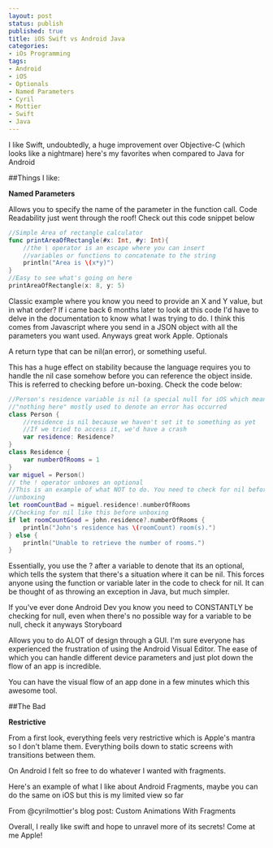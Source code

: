```yaml
---
layout: post
status: publish
published: true
title: iOS Swift vs Android Java
categories:
- iOs Programming
tags:
- Android
- iOS
- Optionals
- Named Parameters
- Cyril
- Mottier
- Swift
- Java
---
```

I like Swift, undoubtedly, a huge improvement over Objective-C (which looks like a
nightmare) here's my favorites when compared to Java for Android

##Things I like:

**Named Parameters**

Allows you to specify the name of the parameter in the function call.
Code Readability just went through the roof! Check out this code snippet below

```swift
//Simple Area of rectangle calculator
func printAreaOfRectangle(#x: Int, #y: Int){
    //the \ operator is an escape where you can insert
    //variables or functions to concatenate to the string
    println("Area is \(x*y)")
}
//Easy to see what's going on here
printAreaOfRectangle(x: 8, y: 5)
```

Classic example where you know you need to provide an X and Y value, but in what order? If i came back 6 months later to look at this code I'd have to delve in the documentation to know what I was trying to do. I think this comes from Javascript where you send in a JSON object with all the parameters you want used. Anyways great work Apple.
Optionals

A return type that can be nil(an error), or something useful.

This has a huge effect on stability because the language requires you to handle the nil case somehow before you can reference the object inside. This is referred to checking before un-boxing. Check the code below:

```swift
//Person's residence variable is nil (a special null for iOS which means
//"nothing here" mostly used to denote an error has occurred
class Person {
    //residence is nil because we haven't set it to something as yet
    //If we tried to access it, we'd have a crash
    var residence: Residence?
}
class Residence {
    var numberOfRooms = 1
}
var miguel = Person()
// the ! operator unboxes an optional
//This is an example of what NOT to do. You need to check for nil before
//unboxing
let roomCountBad = miguel.residence!.numberOfRooms
//Checking for nil like this before unboxing
if let roomCountGood = john.residence?.numberOfRooms {
    println("John's residence has \(roomCount) room(s).")
} else {
    println("Unable to retrieve the number of rooms.")
}
```

Essentially, you use the ? after a variable to denote that its an optional, which tells the system that there's a situation where it can be nil. This forces anyone using the function or variable later in the code to check for nil. It can be thought of as throwing an exception in Java, but much simpler.

If you've ever done Android Dev you know you need to CONSTANTLY be checking for null, even when there's no possible way for a variable to be null, check it anyways
Storyboard

Allows you to do ALOT of design through a GUI. I'm sure everyone has experienced the frustration of using the Android Visual Editor. The ease of which you can handle different device parameters and just plot down the flow of an app is incredible.

You can have the visual flow of an app done in a few minutes which this awesome tool.

##The Bad

**Restrictive**

From a first look, everything feels very restrictive which is Apple's mantra so I don't blame them.
Everything boils down to static screens with transitions between them.

On Android I felt so free to do whatever I wanted with fragments.

Here's an example of what I like about Android Fragments, maybe you can do the same on iOS but this is my limited view so far

From @cyrilmottier's blog post: Custom Animations With Fragments

Overall, I really like swift and hope to unravel more of its secrets! Come at me Apple!
